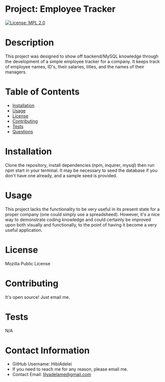 # Project: Employee Tracker
  
   [![License: MPL 2.0](https://img.shields.io/badge/License-MPL%202.0-brightgreen.svg)](https://opensource.org/licenses/MPL-2.0)
  # Description
   This project was designed to show off backend/MySQL knowledge through the development of a simple employee tracker for a company. It keeps track of employee names, ID's, their salaries, titles, and the names of their managers. 

  # Table of Contents 
   * [Installation](#-Installation)
   * [Usage](#-Usage)
   * [License](#-License)
   * [Contributing](#-Contributing)
   * [Tests](#-Tests)
   * [Questions](#-Contact-Information)
    
  # Installation
   Clone the repository, install dependencies (npm, inquirer, mysql) then run npm start in your terminal. It may be necessary to seed the database if you don't have one already, and a sample seed is provided. 

  # Usage
   This project lacks the functionality to be very useful in its present state for a proper company (one could simply use a spreadsheed). However, it's a nice way to demonstrate coding knowledge and could certainly be improved upon both visually and functionally, to the point of having it become a very useful application. 

  # License 
   Mozilla Public License

  # Contributing 
  It's open source! Just email me.

  # Tests
  N/A

  # Contact Information 
  * GitHub Username: HibiAdelei
  * If you need to reach me for any reason, please email me.
  * Contact Email: lilyadelame@gmail.com
